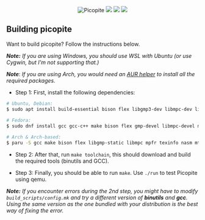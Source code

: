 <p align="center">
  <img src="https://raw.githubusercontent.com/petapite/picopite/main/res/banner.png" alt="Picopite"/>
  <img src="https://img.shields.io/github/last-commit/petapite/picopite/main?label=Last%20commit%20was%20pushed" /> <img src="https://img.shields.io/github/issues/petapite/picopite?label=Issues" /> <img src="https://img.shields.io/github/license/petapite/picopite?label=License" />
</p>



## Building picopite

Want to build picopite? Follow the instructions below.

***Note:*** *If you are using Windows, you should use WSL with Ubuntu (or use Cygwin, but I'm not supporting that.)*

***Note***: *If you are using Arch, you would need an [AUR helper](https://wiki.archlinux.org/title/AUR_helpers)  to install all the required packages.*

- Step 1: First, install the following dependencies:

```bash
# Ubuntu, Debian:
$ sudo apt install build-essential bison flex libgmp3-dev libmpc-dev libmpfr-dev texinfo nasm mtools qemu-system-x86
           
# Fedora:
$ sudo dnf install gcc gcc-c++ make bison flex gmp-devel libmpc-devel mpfr-devel texinfo nasm mtools qemu-system-x86

# Arch & Arch-based:
$ paru -S gcc make bison flex libgmp-static libmpc mpfr texinfo nasm mtools qemu-system-x86
```

- Step 2: After that, run `make toolchain`, this should download and build the required tools (binutils and GCC).

- Step 3: Finally, you should be able to run `make`. Use `./run` to test Picopite using qemu.

***Note:*** *If you encounter errors during the 2nd step, you might have to modify `build_scripts/config.mk` and try a different version of **binutils** and **gcc**. Using the same version as the one bundled with your distribution is the best way of fixing the error.*

